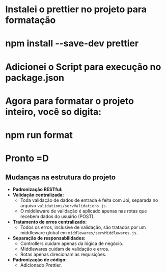 # Instalei o prettier no projeto para formatação

# npm install --save-dev prettier

# Adicionei o Script para execução no package.json

# Agora para formatar o projeto inteiro, você so digita:

# npm run format

# Pronto =D

## Mudanças na estrutura do projeto

- **Padronização RESTful:**
- **Validação centralizada:**
  - Toda validação de dados de entrada é feita com Joi, separada no arquivo `validations/servValidations.js`.
  - O middleware de validação é aplicado apenas nas rotas que recebem dados do usuário (POST).
- **Tratamento de erros centralizado:**
  - Todos os erros, inclusive de validação, são tratados por um middleware global em `middlewares/servMiddlewares.js`.
- **Separação de responsabilidades:**
  - Controllers cuidam apenas da lógica de negócio.
  - Middlewares cuidam de validação e erros.
  - Rotas apenas direcionam as requisições.
- **Padronização de código:**
  - Adicionado Prettier.

